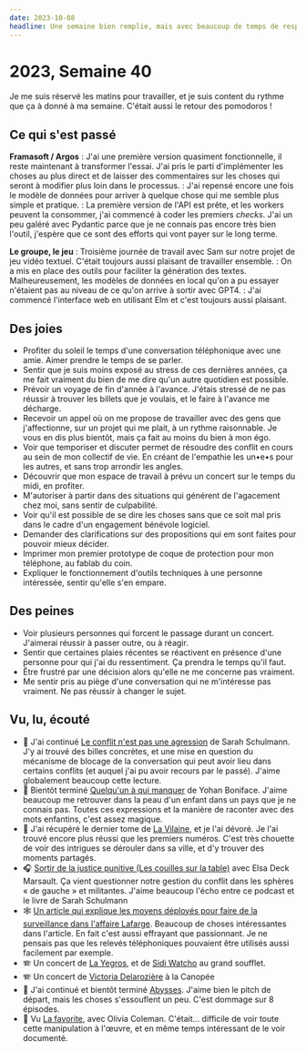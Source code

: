 ```yaml
---
date: 2023-10-08
headline: Une semaine bien remplie, mais avec beaucoup de temps de respiration.
---
```

# 2023, Semaine 40

Je me suis réservé les matins pour travailler, et je suis content du rythme que ça à donné à ma semaine. C'était aussi le retour des pomodoros !

## Ce qui s'est passé

**Framasoft / Argos**
: J'ai une première version quasiment fonctionnelle, il reste maintenant à transformer l'essai. J'ai pris le parti d'implémenter les choses au plus direct et de laisser des commentaires sur les choses qui seront à modifier plus loin dans le processus.
: J'ai repensé encore une fois le modèle de données pour arriver à quelque chose qui me semble plus simple et pratique.
: La première version de l'API est prête, et les workers peuvent la consommer, j'ai commencé à coder les premiers *checks*. J'ai un peu galéré avec Pydantic parce que je ne connais pas encore très bien l'outil, j'espère que ce sont des efforts qui vont payer sur le long terme.

**Le groupe, le jeu**
: Troisième journée de travail avec Sam sur notre projet de jeu vidéo textuel. C'était toujours aussi plaisant de travailler ensemble.
: On a mis en place des outils pour faciliter la génération des textes. Malheureusement, les modèles de données en local qu'on a pu essayer n'étaient pas au niveau de ce qu'on arrive à sortir avec GPT4.
: J'ai commencé l'interface web en utilisant Elm et c'est toujours aussi plaisant.

## Des joies

- Profiter du soleil le temps d'une conversation téléphonique avec une amie. Aimer prendre le temps de se parler.
- Sentir que je suis moins exposé au stress de ces dernières années, ça me fait vraiment du bien de me dire qu'un autre quotidien est possible.
- Prévoir un voyage de fin d'année à l'avance. J'étais stressé de ne pas réussir à trouver les billets que je voulais, et le faire à l'avance me décharge.
- Recevoir un appel où on me propose de travailler avec des gens que j'affectionne, sur un projet qui me plait, à un rythme raisonnable. Je vous en dis plus bientôt, mais ça fait au moins du bien à mon égo.
- Voir que temporiser et discuter permet de résoudre des conflit en cours au sein de mon collectif de vie. En créant de l'empathie les un•e•s pour les autres, et sans trop arrondir les angles.
- Découvrir que mon espace de travail à prévu un concert sur le temps du midi, en profiter.
- M'autoriser à partir dans des situations qui générent de l'agacement chez moi, sans sentir de culpabilité.
- Voir qu'il est possible de se dire les choses sans que ce soit mal pris dans le cadre d'un engagement bénévole logiciel.
- Demander des clarifications sur des propositions qui em sont faites pour pouvoir mieux décider.
- Imprimer mon premier prototype de coque de protection pour mon téléphone, au fablab du coin.
- Expliquer le fonctionnement d'outils techniques à une personne intéressée, sentir qu'elle s'en empare.

## Des peines

- Voir plusieurs personnes qui forcent le passage durant un concert. J'aimerai réussir à passer outre, ou à réagir.
- Sentir que certaines plaies récentes se réactivent en présence d'une personne pour qui j'ai du ressentiment. Ça prendra le temps qu'il faut.
- Être frustré par une décision alors qu'elle ne me concerne pas vraiment.
- Me sentir pris au piège d'une conversation qui ne m'intéresse pas vraiment. Ne pas réussir à changer le sujet.

## Vu, lu, écouté

- 📖 J'ai continué [Le conflit n'est pas une agression](https://editions-b42.com/produit/le-conflit-nest-pas-une-agression/) de Sarah Schulmann. J'y ai trouvé des billes concrètes, et une mise en question du mécanisme de blocage de la conversation qui peut avoir lieu dans certains conflits (et auquel j'ai pu avoir recours par le passé). J'aime globalement beaucoup cette lecture.
- 📖 Bientôt terminé [Quelqu'un à qui manquer](https://grand-monde.fr/) de Yohan Boniface. J'aime beaucoup me retrouver dans la peau d'un enfant dans un pays que je ne connais pas. Toutes ces expressions et la manière de raconter avec des mots enfantins, c'est assez magique.
- 📖 J'ai récupéré le dernier tome de [La Vilaine](https://lavilaine-edition.com/), et je l'ai dévoré. Je l'ai trouvé encore plus réussi que les premiers numéros. C'est très chouette de voir des intrigues se dérouler dans sa ville, et d'y trouver des moments partagés.
- 🎧 [Sortir de la justice punitive (Les couilles sur la table)](https://www.binge.audio/podcast/les-couilles-sur-la-table/05-sortir-de-la-justice-punitive) avec Elsa Deck Marsault. Ça vient questionner notre gestion du conflit dans les sphères « de gauche » et militantes. J'aime beaucoup l'écho entre ce podcast et le livre de Sarah Schulmann
- 🕸️ [Un article qui explique les moyens déployés pour faire de la surveillance dans l'affaire Lafarge](https://lessoulevementsdelaterre.org/blog/affaire-lafarge.les-moyens-denquete-utilises-et-quelques-attentions-a-en-tirer). Beaucoup de choses intéressantes dans l'article. En fait c'est aussi effrayant que passionnant. Je ne pensais pas que les relevés téléphoniques pouvaient être utilisés aussi facilement par exemple.
- 🪗 Un concert de [La Yegros](https://fr.wikipedia.org/wiki/La_Yegros), et de [Sidi Watcho](https://www.youtube.com/watch?v=Zap5hzpjp4A) au grand soufflet.
- 🪗 Un concert de [Victoria Delarozière](https://www.compagnie-aziade.fr/victoria-delaroziere/) à la Canopée
- 🍿 J'ai continué et bientôt terminé [Abysses](https://www.france.tv/france-2/abysses/). J'aime bien le pitch de départ, mais les choses s'essouflent un peu. C'est dommage sur 8 épisodes.
- 🍿 Vu [La favorite](https://fr.wikipedia.org/wiki/La_Favorite_(film)), avec Olivia Coleman. C'était… difficile de voir toute cette manipulation à l'œuvre, et en même temps intéressant de le voir documenté.
